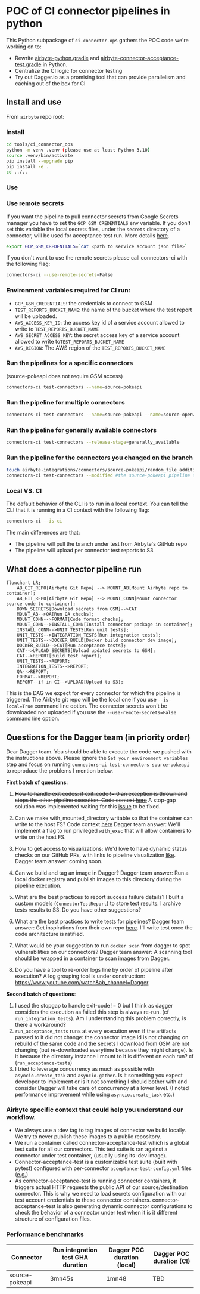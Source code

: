 # POC of CI connector pipelines in python

This Python subpackage of `ci-connector-ops` gathers the POC code we're working on to:
- Rewrite [airbyte-python.gradle](https://github.com/airbytehq/airbyte/blob/7d7e48b2a342a328fa74c6fd11a9268e1dcdcd64/buildSrc/src/main/groovy/airbyte-python.gradle) and [airbyte-connector-acceptance-test.gradle](https://github.com/airbytehq/airbyte/blob/master/buildSrc/src/main/groovy/airbyte-connector-acceptance-test.gradle) in Python.
- Centralize the CI logic for connector testing 
- Try out Dagger.io as a promising tool that can provide parallelism and caching out of the box for CI 

## Install and use
From `airbyte` repo root:

### Install
```bash
cd tools/ci_connector_ops
python -m venv .venv (please use at least Python 3.10)
source .venv/bin/activate
pip install --upgrade pip
pip install -e .
cd ../..
```

### Use

### Use remote secrets
If you want the pipeline to pull connector secrets from Google Secrets manager you have to set the `GCP_GSM_CREDENTIALS` env variable.
If you don't set this variable the local secrets files, under the `secrets` directory of a connector, will be used for acceptance test run.
More details [here](https://github.com/airbytehq/airbyte/blob/master/tools/ci_credentials/README.md#L20).

```bash
export GCP_GSM_CREDENTIALS=`cat <path to service account json file>`
```

If you don't want to use the remote secrets please call connectors-ci with the following flag:
```bash
connectors-ci --use-remote-secrets=False
```

### Environment variables required for CI run:
* `GCP_GSM_CREDENTIALS`: the credentials to connect to GSM
* `TEST_REPORTS_BUCKET_NAME`: the name of the bucket where the test report will be uploaded.
* `AWS_ACCESS_KEY_ID`: the access key id of a service account allowed to write to `TEST_REPORTS_BUCKET_NAME`
* `AWS_SECRET_ACCESS_KEY`: the secret access key of a service account allowed to write to`TEST_REPORTS_BUCKET_NAME`
* `AWS_REGION`: The AWS region of the `TEST_REPORTS_BUCKET_NAME`


### **Run the pipelines for a specific connectors**
(source-pokeapi does not require GSM access)
```bash
connectors-ci test-connectors --name=source-pokeapi
```

### **Run the pipeline for multiple connectors**

```bash
connectors-ci test-connectors --name=source-pokeapi --name=source-openweather
```
### **Run the pipeline for generally available connectors**

```bash
connectors-ci test-connectors --release-stage=generally_available
```


### **Run the pipeline for the connectors you changed on the branch**

```bash
touch airbyte-integrations/connectors/source-pokeapi/random_file_addition.txt
connectors-ci test-connectors --modified #the source-pokeapi pipeline should run
```

### Local VS. CI
The default behavior of the CLI is to run in a local context.
You can tell the CLI that it is running in a CI context with the following flag:
```bash
connectors-ci --is-ci
```

The main differences are that:
- The pipeline will pull the branch under test from Airbyte's GitHub repo
- The pipeline will upload per connector test reports to S3 


## What does a connector pipeline run

```mermaid
flowchart LR;
    AB_GIT_REPO[Airbyte Git Repo] --> MOUNT_AB[Mount Airbyte repo to container];
    AB_GIT_REPO[Airbyte Git Repo] --> MOUNT_CONN[Mount connector source code to container];
    DOWN_SECRETS[Download secrets from GSM]-->CAT
    MOUNT_AB-->QA[Run QA checks];
    MOUNT_CONN-->FORMAT[Code format checks];
    MOUNT_CONN-->INSTALL_CONN[Install connector package in container];
    INSTALL_CONN-->UNIT_TESTS[Run unit tests];
    UNIT_TESTS-->INTEGRATION_TESTS[Run integration tests];
    UNIT_TESTS-->DOCKER_BUILD[Docker build connector dev image];
    DOCKER_BUILD-->CAT[Run acceptance tests];
    CAT-->UPLOAD_SECRETS[Upload updated secrets to GSM];
    CAT-->REPORT[Build test report];
    UNIT_TESTS-->REPORT;
    INTEGRATION_TESTS-->REPORT;
    QA-->REPORT;
    FORMAT-->REPORT;
    REPORT--if in CI-->UPLOAD[Upload to S3];
```

This is the DAG we expect for every connector for which the pipeline is triggered.
The Airbyte git repo will be the local one if you use `--is-local=True` command line option.
The connector secrets won't be downloaded nor uploaded if you use the `--use-remote-secrets=False` command line option.

## Questions for the Dagger team (in priority order)

Dear Dagger team. You should be able to execute the code we pushed with the instructions above.
Please ignore the `Set your environment variables` step and focus on running `connectors-ci test-connectors source-pokeapi` to reproduce the problems I mention below.

**First batch of questions**:

1. ~~How to handle exit codes: if exit_code != 0 an exception is thrown and stops the other pipeline execution. Code context [here](https://github.com/airbytehq/airbyte/blob/7d7e48b2a342a328fa74c6fd11a9268e1dcdcd64/tools/ci_connector_ops/ci_connector_ops/pipelines/actions/tests.py#L25)~~ A stop-gap solution was implemented waiting for this [issue](https://github.com/dagger/dagger/issues/3192) to be fixed.
2. Can we make with_mounted_directory writable so that the container can write to the host FS? Code context [here](https://github.com/airbytehq/airbyte/blob/7d7e48b2a342a328fa74c6fd11a9268e1dcdcd64/tools/ci_connector_ops/ci_connector_ops/pipelines/actions/tests.py#L119)
Dagger team answer: We'll implement a flag to run privileged `with_exec` that will allow containers to write on the host FS.
3. How to get access to visualizations: We'd love to have dynamic status checks on our GitHub PRs, with links to pipeline visualization [like](https://propeller.fly.dev/runs/da68273e-48d8-4354-8d8b-efaccf2792b9).
Dagger team answer: coming soon. 
4. Can we build and tag an image in Dagger?
Dagger team answer: Run a local docker registry and publish images to this directory during the pipeline execution.
5. What are the best practices to report success failure details?
I built a custom models (`ConnectorTestReport`) to store test results. I archive tests results to S3. Do you have other suggestions? 
6. What are the best practices to write tests for pipelines?
Dagger team answer: Get inspirations from their own repo [here](https://github.com/dagger/dagger/tree/main/sdk/python/tests). 
I'll write test once the code architecture is ratified.

7. What would be your suggestion to run `docker scan` from dagger to spot vulnerabilities on our connectors?
Dagger team answer: A scanning tool should be wrapped in a container to scan images from Dagger.
8. Do you have a tool to re-order logs line by order of pipeline after execution?
A log grouping tool is under construction: https://www.youtube.com/watch&ab_channel=Dagger

**Second batch of questions**:

1. I used the stopgap to handle exit-code != 0 but I think as dagger considers the execution as failed this step is always re-run. (cf `run_integration_tests`). Am I understanding this problem correctly, is there a workaround?
2. `run_acceptance_tests` runs at every execution even if the artifacts passed to it did not change: the connector image id is not changing on rebuild of the same code and the secrets I download from GSM are not changing (but re-downloaded everytime because they might change). Is it because the directory instance I mount to it is different on each run? cf (`run_acceptance-tests`)
3. I tried to leverage concurrency as much as possible with `asyncio.create_task` and `asyncio.gather`. Is it something you expect developer to implement or is it not something I should bother with and consider Dagger will take care of concurrency at a lower level. (I noted performance improvement while using `asyncio.create_task` etc.)  

### Airbyte specific context that could help you understand our workflow.
- We always use a :dev tag to tag images of connector we build locally. We try to never publish these images to a public repository.
- We run a container called connector-acceptance-test which is a global test suite for all our connectors. This test suite is ran against a connector under test container, (usually using its :dev image).
- Connector-acceptance-test is a customizable test suite (built with pytest) configured with per-connector `acceptance-test-config.yml` files ([e.g.](https://github.com/airbytehq/airbyte/blob/b0c5f14db6a905899d0f9c043954abcc5ec296f0/airbyte-integrations/connectors/source-pokeapi/acceptance-test-config.yml#L1))
- As connector-acceptance-test is running connector containers, it triggers actual HTTP requests the public API of our source/destination connector. This is why we need to load secrets configuration with our test account credentials to these connector containers. connector-acceptance-test is also generating dynamic connector configurations to check the behavior of a connector under test when it is  it different structure of configuration files. 


### Performance benchmarks

| Connector      | Run integration test GHA duration | Dagger POC duration (local) | Dagger POC duration (CI) |
|----------------|-----------------------------------|-----------------------------|--------------------------|
| source-pokeapi | 3mn45s                            | 1mn48                       | TBD                      |